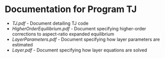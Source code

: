 # Documentation for Program TJ

  - *TJ.pdf*                        - Document detailing TJ code
  - *HigherOrderEquilibrium.pdf*    - Document specifying higher-order corrections to aspect-ratio expanded equilibrium
  - *LayerParameters.pdf* 	- Document specifying how layer parameters are estimated
  - *Layer.pdf*			- Document specifying how layer equations are solved
  